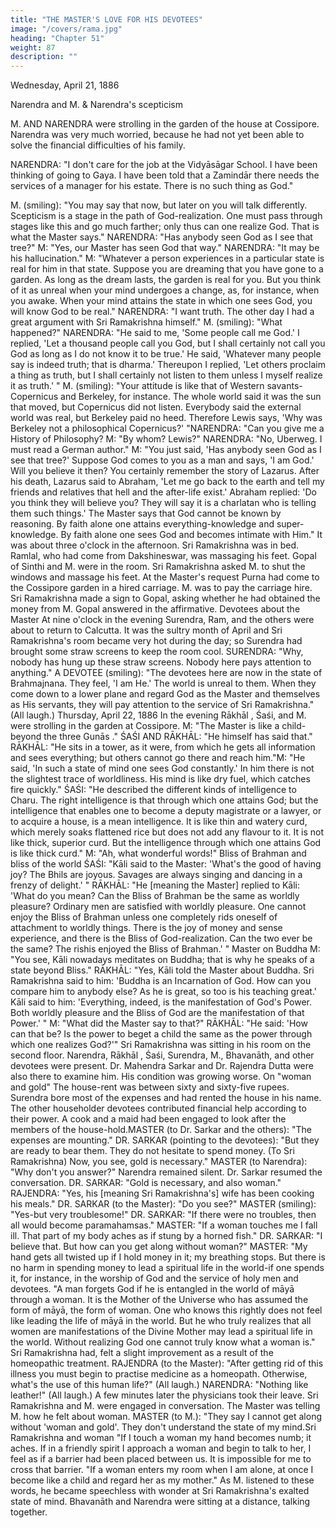 ```yaml
---
title: "THE MASTER'S LOVE FOR HIS DEVOTEES"
image: "/covers/rama.jpg"
heading: "Chapter 51"
weight: 87
description: ""
---
```



Wednesday, April 21, 1886

Narendra and M. & Narendra's scepticism

M. AND NARENDRA were strolling in the garden of the house at Cossipore. Narendra was very much worried, because he had not yet been able to solve the financial difficulties of his family.

NARENDRA: "I don't care for the job at the Vidyāsāgar School. I have been thinking of going to Gaya. I have been told that a Zamindār there needs the services of a manager for his estate. There is no such thing as God."

M. (smiling): "You may say that now, but later on you will talk differently. Scepticism is a stage in the path of God-realization. One must pass through stages like this and go much farther; only thus can one realize God. That is what the Master says."
NARENDRA: "Has anybody seen God as I see that tree?"
M: "Yes, our Master has seen God that way."
NARENDRA: "It may be his hallucination."
M: "Whatever a person experiences in a particular state is real for him in that state.
Suppose you are dreaming that you have gone to a garden. As long as the dream lasts,
the garden is real for you. But you think of it as unreal when your mind undergoes a
change, as, for instance, when you awake. When your mind attains the state in which
one sees God, you will know God to be real."
NARENDRA: "I want truth. The other day I had a great argument with Sri Ramakrishna
himself."
M. (smiling): "What happened?"
NARENDRA: "He said to me, 'Some people call me God.' I replied, 'Let a thousand people
call you God, but I shall certainly not call you God as long as I do not know it to be true.'
He said, 'Whatever many people say is indeed truth; that is dharma.' Thereupon I
replied, 'Let others proclaim a thing as truth, but I shall certainly not listen to them
unless I myself realize it as truth.' "
M. (smiling): "Your attitude is like that of Western savants-Copernicus and Berkeley, for
instance. The whole world said it was the sun that moved, but Copernicus did not listen.
Everybody said the external world was real, but Berkeley paid no heed. Therefore Lewis
says, 'Why was Berkeley not a philosophical Copernicus?' "NARENDRA: "Can you give me a History of Philosophy?
M: "By whom? Lewis?"
NARENDRA: "No, Uberweg. I must read a German author."
M: "You just said, 'Has anybody seen God as I see that tree?' Suppose God comes to you
as a man and says, 'I am God.' Will you believe it then? You certainly remember the
story of Lazarus. After his death, Lazarus said to Abraham, 'Let me go back to the earth
and tell my friends and relatives that hell and the after-life exist.' Abraham replied: 'Do
you think they will believe you? They will say it is a charlatan who is telling them such
things.' The Master says that God cannot be known by reasoning. By faith alone one
attains everything-knowledge and super-knowledge. By faith alone one sees God and
becomes intimate with Him."
It was about three o'clock in the afternoon. Sri Ramakrishna was in bed. Ramlal, who
had come from Dakshineswar, was massaging his feet. Gopal of Sinthi and M. were in
the room.
Sri Ramakrishna asked M. to shut the windows and massage his feet. At the Master's
request Purna had come to the Cossipore garden in a hired carriage. M. was to pay the
carriage hire. Sri Ramakrishna made a sign to Gopal, asking whether he had obtained
the money from M. Gopal answered in the affirmative.
Devotees about the Master
At nine o'clock in the evening Surendra, Ram, and the others were about to return to
Calcutta. It was the sultry month of April and Sri Ramakrishna's room became very hot
during the day; so Surendra had brought some straw screens to keep the room cool.
SURENDRA: "Why, nobody has hung up these straw screens. Nobody here pays
attention to anything."
A DEVOTEE (smiling): "The devotees here are now in the state of Brahmajnana. They
feel, 'I am He.' The world is unreal to them. When they come down to a lower plane and
regard God as the Master and themselves as His servants, they will pay attention to the
service of Sri Ramakrishna." (All laugh.)
Thursday, April 22, 1886
In the evening Rākhāl , Śaśi, and M. were strolling in the garden at Cossipore.
M: "The Master is like a child-beyond the three Gunās ."
ŚAŚI AND RĀKHĀL: "He himself has said that."
RĀKHĀL: "He sits in a tower, as it were, from which he gets all information and sees
everything; but others cannot go there and reach him."M: "He said, 'In such a state of mind one sees God constantly.' In him there is not the
slightest trace of worldliness. His mind is like dry fuel, which catches fire quickly."
ŚAŚI: "He described the different kinds of intelligence to Charu. The right intelligence is
that through which one attains God; but the intelligence that enables one to become a
deputy magistrate or a lawyer, or to acquire a house, is a mean intelligence. It is like
thin and watery curd, which merely soaks flattened rice but does not add any flavour to
it. It is not like thick, superior curd. But the intelligence through which one attains God is
like thick curd."
M: "Ah, what wonderful words!"
Bliss of Brahman and bliss of the world
ŚAŚI: "Kāli said to the Master: 'What's the good of having joy? The Bhils are joyous.
Savages are always singing and dancing in a frenzy of delight.' "
RĀKHĀL: "He [meaning the Master] replied to Kāli: 'What do you mean? Can the Bliss of
Brahman be the same as worldly pleasure? Ordinary men are satisfied with worldly
pleasure. One cannot enjoy the Bliss of Brahman unless one completely rids oneself of
attachment to worldly things. There is the joy of money and sense experience, and there
is the Bliss of God-realization. Can the two ever be the same? The rishis enjoyed the
Bliss of Brahman.' "
Master on Buddha
M: "You see, Kāli nowadays meditates on Buddha; that is why he speaks of a state
beyond Bliss."
RĀKHĀL: "Yes, Kāli told the Master about Buddha. Sri Ramakrishna said to him: 'Buddha
is an Incarnation of God. How can you compare him to anybody else? As he is great, so
too is his teaching great.' Kāli said to him: 'Everything, indeed, is the manifestation of
God's Power. Both worldly pleasure and the Bliss of God are the manifestation of that
Power.' "
M: "What did the Master say to that?"
RĀKHĀL: "He said: 'How can that be? Is the power to beget a child the same as the
power through which one realizes God?'"
Sri Ramakrishna was sitting in his room on the second floor. Narendra, Rākhāl , Śaśi,
Surendra, M., Bhavanāth, and other devotees were present. Dr. Mahendra Sarkar and
Dr. Rajendra Dutta were also there to examine him. His condition was growing worse.
On "woman and gold"
The house-rent was between sixty and sixty-five rupees. Surendra bore most of the
expenses and had rented the house in his name. The other householder devotees
contributed financial help according to their power. A cook and a maid had been engaged
to look after the members of the house-hold.MASTER (to Dr. Sarkar and the others): "The expenses are mounting."
DR. SARKAR (pointing to the devotees): "But they are ready to bear them. They do not
hesitate to spend money. (To Sri Ramakrishna) Now, you see, gold is necessary."
MASTER (to Narendra): "Why don't you answer?"
Narendra remained silent. Dr. Sarkar resumed the conversation.
DR. SARKAR: "Gold is necessary, and also woman."
RAJENDRA: "Yes, his [meaning Sri Ramakrishna's] wife has been cooking his meals."
DR. SARKAR (to the Master): "Do you see?"
MASTER (smiling): "Yes-but very troublesome!"
DR. SARKAR: "If there were no troubles, then all would become paramahamsas."
MASTER: "If a woman touches me I fall ill. That part of my body aches as if stung by a
horned fish."
DR. SARKAR: "I believe that. But how can you get along without woman?"
MASTER: "My hand gets all twisted up if I hold money in it; my breathing stops. But
there is no harm in spending money to lead a spiritual life in the world-if one spends it,
for instance, in the worship of God and the service of holy men and devotees.
"A man forgets God if he is entangled in the world of māyā through a woman. It is the
Mother of the Universe who has assumed the form of māyā, the form of woman. One
who knows this rightly does not feel like leading the life of māyā in the world. But he
who truly realizes that all women are manifestations of the Divine Mother may lead a
spiritual life in the world. Without realizing God one cannot truly know what a woman is."
Sri Ramakrishna had, felt a slight improvement as a result of the homeopathic
treatment.
RAJENDRA (to the Master): "After getting rid of this illness you must begin to practise
medicine as a homeopath. Otherwise, what's the use of this human life?" (All laugh.)
NARENDRA: "Nothing like leather!" (All laugh.)
A few minutes later the physicians took their leave. Sri Ramakrishna and M. were
engaged in conversation. The Master was telling M. how he felt about woman.
MASTER (to M.): "They say I cannot get along without 'woman and gold'. They don't
understand the state of my mind.Sri Ramakrishna and woman
"If I touch a woman my hand becomes numb; it aches. If in a friendly spirit I approach a
woman and begin to talk to her, I feel as if a barrier had been placed between us. It is
impossible for me to cross that barrier.
"If a woman enters my room when I am alone, at once I become like a child and regard
her as my mother."
As M. listened to these words, he became speechless with wonder at Sri Ramakrishna's
exalted state of mind. Bhavanāth and Narendra were sitting at a distance, talking
together.

